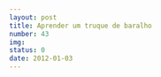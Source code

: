 ```yaml
---
layout: post
title: Aprender um truque de baralho
number: 43
img:
status: 0
date: 2012-01-03
---
```

